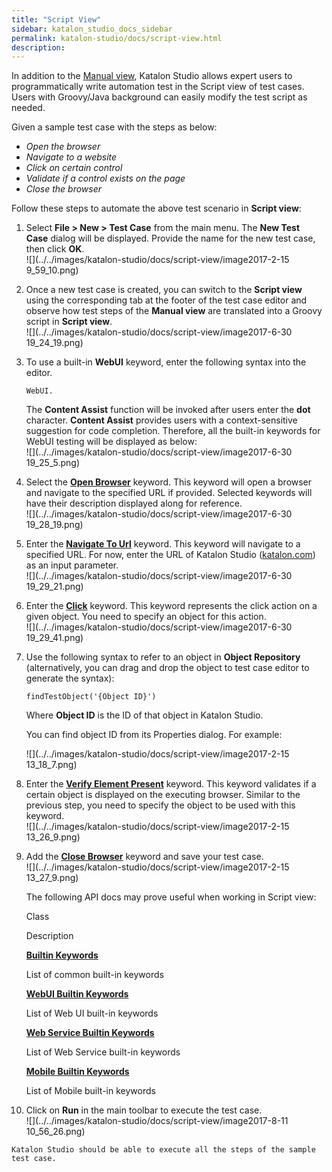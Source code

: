 ```yaml
---
title: "Script View" 
sidebar: katalon_studio_docs_sidebar
permalink: katalon-studio/docs/script-view.html 
description: 
---
```

In addition to the [Manual view](https://docs.katalon.com/display/KD/Test+Case+Manual+View), Katalon Studio allows expert users to programmatically write automation test in the Script view of test cases. Users with Groovy/Java background can easily modify the test script as needed.

Given a sample test case with the steps as below:

*   _Open the browser_
*   _Navigate to a website_
*   _Click on certain control_
*   _Validate if a control exists on the page_
*   _Close the browser_

Follow these steps to automate the above test scenario in **Script view**:

1.  Select **File > New > Test Case** from the main menu. The **New Test Case** dialog will be displayed. Provide the name for the new test case, then click **OK**.  
    ![](../../images/katalon-studio/docs/script-view/image2017-2-15 9_59_10.png)  
      
    
2.  Once a new test case is created, you can switch to the **Script view** using the corresponding tab at the footer of the test case editor and observe how test steps of the **Manual view** are translated into a Groovy script in **Script view**.  
    ![](../../images/katalon-studio/docs/script-view/image2017-6-30 19_24_19.png)  
      
    
3.  To use a built-in **WebUI** keyword, enter the following syntax into the editor. 
    
    ```
    WebUI.
    ```
    
      
    The **Content Assist** function will be invoked after users enter the **dot** character. **Content Assist** provides users with a context-sensitive suggestion for code completion. Therefore, all the built-in keywords for WebUI testing will be displayed as below:  
    ![](../../images/katalon-studio/docs/script-view/image2017-6-30 19_25_5.png)  
      
    
4.  Select the **[Open Browser](https://docs.katalon.com/display/KD/%5BWebUI%5D+Open+Browser)** keyword. This keyword will open a browser and navigate to the specified URL if provided. Selected keywords will have their description displayed along for reference.  
    ![](../../images/katalon-studio/docs/script-view/image2017-6-30 19_28_19.png)  
      
    
5.  Enter the **[Navigate To Url](https://docs.katalon.com/display/KD/%5BWebUI%5D+Navigate+to+Url)** keyword. This keyword will navigate to a specified URL. For now, enter the URL of Katalon Studio ([katalon.com](http://katalon.com)) as an input parameter.  
    ![](../../images/katalon-studio/docs/script-view/image2017-6-30 19_29_21.png)  
      
    
6.  Enter the **[Click](https://docs.katalon.com/display/KD/%5BWebUI%5D+Click)** keyword. This keyword represents the click action on a given object. You need to specify an object for this action.    
    ![](../../images/katalon-studio/docs/script-view/image2017-6-30 19_29_41.png)  
      
    
7.  Use the following syntax to refer to an object in **Object Repository** (alternatively, you can drag and drop the object to test case editor to generate the syntax):
    
    ```
    findTestObject('{Object ID}')
    ```
    
    Where **Object ID** is the ID of that object in Katalon Studio.
    
    You can find object ID from its Properties dialog. For example:
    
    ![](../../images/katalon-studio/docs/script-view/image2017-2-15 13_18_7.png)
    
8.  Enter the **[Verify Element Present](https://docs.katalon.com/display/KD/%5BWebUI%5D+Verify+Element+Present)** keyword. This keyword validates if a certain object is displayed on the executing browser. Similar to the previous step, you need to specify the object to be used with this keyword.  
    ![](../../images/katalon-studio/docs/script-view/image2017-2-15 13_26_9.png)  
      
    
9.  Add the **[Close Browser](https://docs.katalon.com/display/KD/%5BWebUI%5D+Close+Browser)** keyword and save your test case.  
    ![](../../images/katalon-studio/docs/script-view/image2017-2-15 13_27_9.png)  
      
    The following API docs may prove useful when working in Script view:
    
    Class
    
    Description
    
    **[Builtin Keywords](http://api-docs.katalon.com/studio/v4.6.0.2/api/com/kms/katalon/core/keyword/BuiltinKeywords.html)**
    
    List of common built-in keywords
    
    **[WebUI Builtin Keywords](http://api-docs.katalon.com/studio/v4.6.0.2/api/com/kms/katalon/core/webui/keyword/WebUiBuiltInKeywords.html)**
    
    List of Web UI built-in keywords
    
    **[Web Service Builtin Keywords](http://api-docs.katalon.com/studio/v4.6.0.2/api/com/kms/katalon/core/webservice/keyword/WSBuiltInKeywords.html)**
    
    List of Web Service built-in keywords
    
    **[Mobile Builtin Keywords](http://api-docs.katalon.com/studio/v4.6.0.2/api/com/kms/katalon/core/mobile/keyword/MobileBuiltInKeywords.html)**
    
    List of Mobile built-in keywords
    
      
      
    
10.  Click on **Run** in the main toolbar to execute the test case.   
    ![](../../images/katalon-studio/docs/script-view/image2017-8-11 10_56_26.png)  
      
    Katalon Studio should be able to execute all the steps of the sample test case.